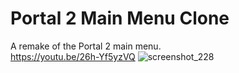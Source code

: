 # Portal 2 Main Menu Clone
A remake of the Portal 2 main menu.   
https://youtu.be/26h-Yf5yzVQ
![screenshot_228](https://user-images.githubusercontent.com/16856101/32003109-2fa50f62-b96c-11e7-976c-4734c2adb43a.png)

